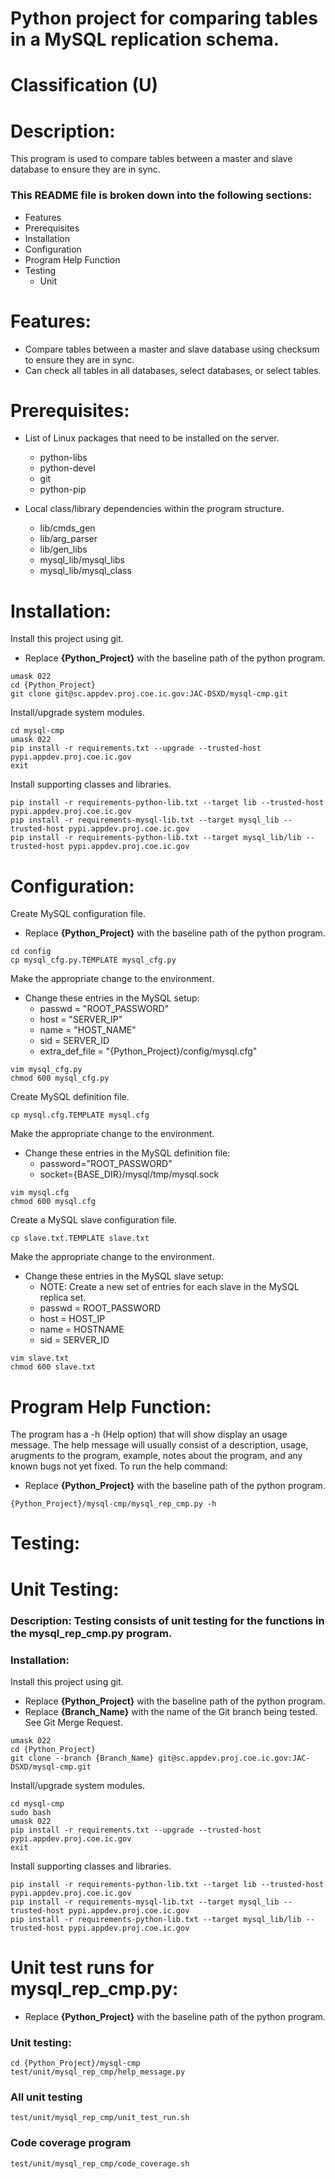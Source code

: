 # Python project for comparing tables in a MySQL replication schema.
# Classification (U)

# Description:
  This program is used to compare tables between a master and slave database to ensure they are in sync.


###  This README file is broken down into the following sections:
  * Features
  * Prerequisites
  * Installation
  * Configuration
  * Program Help Function
  * Testing
    - Unit


# Features:
  * Compare tables between a master and slave database using checksum to ensure they are in sync.
  * Can check all tables in all databases, select databases, or select tables.

# Prerequisites:

  * List of Linux packages that need to be installed on the server.
    - python-libs
    - python-devel
    - git
    - python-pip

  * Local class/library dependencies within the program structure.
    - lib/cmds_gen
    - lib/arg_parser
    - lib/gen_libs
    - mysql_lib/mysql_libs
    - mysql_lib/mysql_class



# Installation:

Install this project using git.
  * Replace **{Python_Project}** with the baseline path of the python program.

```
umask 022
cd {Python_Project}
git clone git@sc.appdev.proj.coe.ic.gov:JAC-DSXD/mysql-cmp.git
```

Install/upgrade system modules.

```
cd mysql-cmp
umask 022
pip install -r requirements.txt --upgrade --trusted-host pypi.appdev.proj.coe.ic.gov
exit
```

Install supporting classes and libraries.

```
pip install -r requirements-python-lib.txt --target lib --trusted-host pypi.appdev.proj.coe.ic.gov
pip install -r requirements-mysql-lib.txt --target mysql_lib --trusted-host pypi.appdev.proj.coe.ic.gov
pip install -r requirements-python-lib.txt --target mysql_lib/lib --trusted-host pypi.appdev.proj.coe.ic.gov
```

# Configuration:

Create MySQL configuration file.
  * Replace **{Python_Project}** with the baseline path of the python program.

```
cd config
cp mysql_cfg.py.TEMPLATE mysql_cfg.py
```

Make the appropriate change to the environment.
  * Change these entries in the MySQL setup:
    - passwd = "ROOT_PASSWORD"
    - host = "SERVER_IP"
    - name = "HOST_NAME"
    - sid = SERVER_ID
    - extra_def_file = "{Python_Project}/config/mysql.cfg"

```
vim mysql_cfg.py
chmod 600 mysql_cfg.py
```

Create MySQL definition file.

```
cp mysql.cfg.TEMPLATE mysql.cfg
```

Make the appropriate change to the environment.
  * Change these entries in the MySQL definition file:
    - password="ROOT_PASSWORD"
    - socket={BASE_DIR}/mysql/tmp/mysql.sock

```
vim mysql.cfg
chmod 600 mysql.cfg
```

Create a MySQL slave configuration file.

```
cp slave.txt.TEMPLATE slave.txt
```

Make the appropriate change to the environment.
  * Change these entries in the MySQL slave setup:
    * NOTE:  Create a new set of entries for each slave in the MySQL replica set.
    - passwd = ROOT_PASSWORD
    - host = HOST_IP
    - name = HOSTNAME
    - sid = SERVER_ID

```
vim slave.txt
chmod 600 slave.txt
```


# Program Help Function:

  The program has a -h (Help option) that will show display an usage message.  The help message will usually consist of a description, usage, arugments to the program, example, notes about the program, and any known bugs not yet fixed.  To run the help command:
  * Replace **{Python_Project}** with the baseline path of the python program.

```
{Python_Project}/mysql-cmp/mysql_rep_cmp.py -h
```


# Testing:


# Unit Testing:

### Description: Testing consists of unit testing for the functions in the mysql_rep_cmp.py program.

### Installation:

Install this project using git.
  * Replace **{Python_Project}** with the baseline path of the python program.
  * Replace **{Branch_Name}** with the name of the Git branch being tested.  See Git Merge Request.

```
umask 022
cd {Python_Project}
git clone --branch {Branch_Name} git@sc.appdev.proj.coe.ic.gov:JAC-DSXD/mysql-cmp.git
```

Install/upgrade system modules.

```
cd mysql-cmp
sudo bash
umask 022
pip install -r requirements.txt --upgrade --trusted-host pypi.appdev.proj.coe.ic.gov
exit
```

Install supporting classes and libraries.

```
pip install -r requirements-python-lib.txt --target lib --trusted-host pypi.appdev.proj.coe.ic.gov
pip install -r requirements-mysql-lib.txt --target mysql_lib --trusted-host pypi.appdev.proj.coe.ic.gov
pip install -r requirements-python-lib.txt --target mysql_lib/lib --trusted-host pypi.appdev.proj.coe.ic.gov
```


# Unit test runs for mysql_rep_cmp.py:
  * Replace **{Python_Project}** with the baseline path of the python program.

### Unit testing:
```
cd {Python_Project}/mysql-cmp
test/unit/mysql_rep_cmp/help_message.py
```

### All unit testing
```
test/unit/mysql_rep_cmp/unit_test_run.sh
```

### Code coverage program
```
test/unit/mysql_rep_cmp/code_coverage.sh
```

